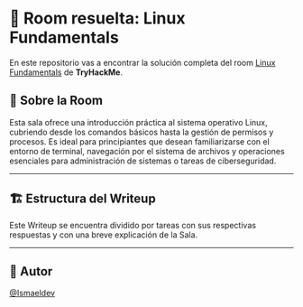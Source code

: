 # 🚪 Room resuelta: Linux Fundamentals
En este repositorio vas a encontrar la solución completa del room [Linux Fundamentals](https://tryhackme.com/room/linuxfundamentals) de **TryHackMe**.

## 📝 Sobre la Room
Esta sala ofrece una introducción práctica al sistema operativo Linux, cubriendo desde los comandos básicos hasta la gestión de permisos y procesos. Es ideal para principiantes que desean familiarizarse con el entorno de terminal, navegación por el sistema de archivos y operaciones esenciales para administración de sistemas o tareas de ciberseguridad.

---

## 🏗️ Estructura del Writeup
Este Writeup se encuentra dividido por tareas con sus respectivas respuestas y con una breve explicación de la Sala.

---

## 🥷 Autor
[@Ismaeldev](https://www.ismaeldev.com/)
